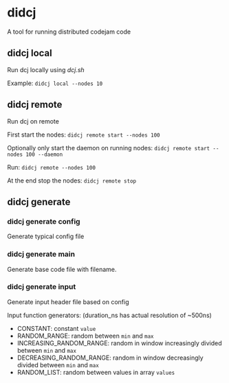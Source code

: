 # didcj
A tool for running distributed codejam code

## didcj local

Run dcj locally using *dcj.sh*

Example:
`didcj local --nodes 10`

## didcj remote

Run dcj on remote

First start the nodes:
`didcj remote start --nodes 100`

Optionally only start the daemon on running nodes:
`didcj remote start --nodes 100 --daemon`

Run:
`didcj remote --nodes 100`

At the end stop the nodes:
`didcj remote stop`

## didcj generate

### didcj generate config

Generate typical config file

### didcj generate main <filename>

Generate base code file with filename.

### didcj generate input

Generate input header file based on config

Input function generators: (duration_ns has actual resolution of ~500ns)
- CONSTANT: constant `value`
- RANDOM_RANGE: random between `min` and `max`
- INCREASING_RANDOM_RANGE: random in window increasingly divided between `min` and `max`
- DECREASING_RANDOM_RANGE: random in window decreasingly divided between `min` and `max`
- RANDOM_LIST: random between values in array `values`
